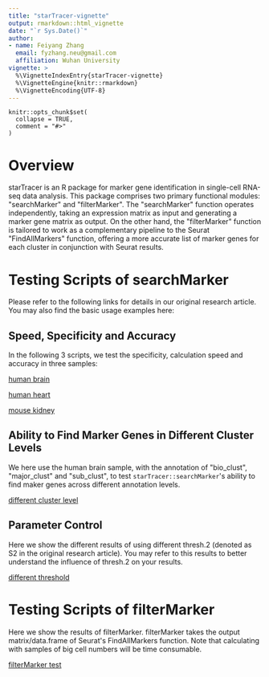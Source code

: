 ```yaml
---
title: "starTracer-vignette"
output: rmarkdown::html_vignette
date: "`r Sys.Date()`"
author: 
- name: Feiyang Zhang
  email: fyzhang.neu@gmail.com
  affiliation: Wuhan University
vignette: >
  %\VignetteIndexEntry{starTracer-vignette}
  %\VignetteEngine{knitr::rmarkdown}
  %\VignetteEncoding{UTF-8}
---
```


```{r, include = FALSE}
knitr::opts_chunk$set(
  collapse = TRUE,
  comment = "#>"
)
```

# Overview

starTracer is an R package for marker gene identification in single-cell RNA-seq data analysis. This package comprises two primary functional modules: "searchMarker" and "filterMarker". The "searchMarker" function operates independently, taking an expression matrix as input and generating a marker gene matrix as output. On the other hand, the "filterMarker" function is tailored to work as a complementary pipeline to the Seurat "FindAllMarkers" function, offering a more accurate list of marker genes for each cluster in conjunction with Seurat results.

# Testing Scripts of searchMarker

Please refer to the following links for details in our original research article. You may also find the basic usage examples here:

## Speed, Specificity and Accuracy

In the following 3 scripts, we test the specificity, calculation speed and accuracy in three samples:

[human brain](https://jerryzhang-1222.github.io/brain.html)

[human heart](https://jerryzhang-1222.github.io/heart_big.html)

[mouse kidney](https://jerryzhang-1222.github.io/kidney.html)

## Ability to Find Marker Genes in Different Cluster Levels

We here use the human brain sample, with the annotation of "bio_clust", "major_clust" and "sub_clust", to test `starTracer::searchMarker`'s ability to find maker genes across different annotation levels.

[different cluster level](https://jerryzhang-1222.github.io/different_cluster_level.html)

## Parameter Control

Here we show the different results of using different thresh.2 (denoted as S2 in the original research article). You may refer to this results to better understand the influence of thresh.2 on your results.

[different threshold](https://jerryzhang-1222.github.io/Different_thresh.html)

# Testing Scripts of filterMarker

Here we show the results of filterMarker. filterMarker takes the output matrix/data.frame of Seurat's FindAllMarkers function. Note that calculating with samples of big cell numbers will be time consumable.

[filterMarker test](https://jerryzhang-1222.github.io/FilterMarkerTest_v3.html)

